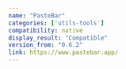 ```yaml
---
name: "PasteBar"
categories: ['utils-tools']
compatibility: native
display_result: "Compatible"
version_from: "0.6.2"
link: https://www.pastebar.app/
---
```

